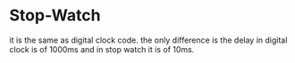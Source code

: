 # Stop-Watch
it is the same as digital clock code. the only difference is the delay in digital clock is of 1000ms and in stop watch it is of 10ms.
